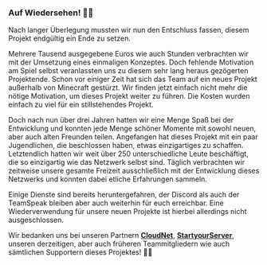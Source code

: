 ### Auf Wiedersehen! 👋🏼

Nach langer Überlegung mussten wir nun den Entschluss fassen, diesem Projekt endgültig ein Ende zu setzen.

Mehrere Tausend ausgegebene Euros wie auch Stunden verbrachten wir mit der Umsetzung eines einmaligen Konzeptes. Doch fehlende Motivation am Spiel selbst veranlassten uns zu diesem sehr lang heraus gezögerten Projektende. Schon vor einiger Zeit hat sich das Team auf ein neues Projekt außerhalb von Minecraft gestürzt. Wir finden jetzt einfach nicht mehr die nötige Motivation, um dieses Projekt weiter zu führen. Die Kosten wurden einfach zu viel für ein stillstehendes Projekt.

Doch nach nun über drei Jahren hatten wir eine Menge Spaß bei der Entwicklung und konnten jede Menge schöner Momente mit sowohl neuen, aber auch alten Freunden teilen.
Angefangen hat dieses Projekt mit ein paar Jugendlichen, die beschlossen haben, etwas einzigartiges zu schaffen. Letztendlich hatten wir weit über 250 unterschiedliche Leute beschäftigt, die so einzigartig wie das Netzwerk selbst sind.
Täglich verbrachten wir zeitweise unsere gesamte Freizeit ausschließlich mit der Entwicklung dieses Netzwerks und konnten dabei etliche Erfahrungen sammeln.

Einige Dienste sind bereits heruntergefahren, der Discord als auch der TeamSpeak bleiben aber auch weiterhin für euch erreichbar. Eine Wiederverwendung für unsere neuen Projekte ist hierbei allerdings nicht ausgeschlossen.

Wir bedanken uns bei unseren Partnern **[CloudNet](https://cloudnetservice.eu)**, **[StartyourServer](https://startyourserver.com)**, unseren derzeitigen, aber auch früheren Teammitgliedern wie auch sämtlichen Supportern dieses Projektes! 🙏🏼 
